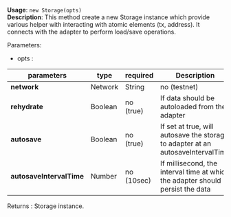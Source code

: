 **Usage**: `new Storage(opts)`  
**Description**: This method create a new Storage instance which provide various helper with interacting with atomic elements (tx, address). It connects with the adapter to perform load/save operations.
   

Parameters: 

- opts : 

| parameters                    | type            | required       | Description                                                                                                                                                                    |  
|-------------------------------|-----------------|----------------| ------------------------------------------------------------------------------------------------------------------------------------------------------------------------------ |
| **network**                   | Network|String  | no (testnet)   | The network to use for the Storage instance                                                          |
| **rehydrate**                 | Boolean         | no (true)      | If data should be autoloaded from the adapter                                                        |
| **autosave**                  | Boolean         | no (true)      | If set at true, will autosave the storage to adapter at an autosaveIntervalTime                      |
| **autosaveIntervalTime**      | Number          | no (10sec)     | If millisecond, the interval time at which the adapter should persist the data                       |

Returns : Storage instance.

